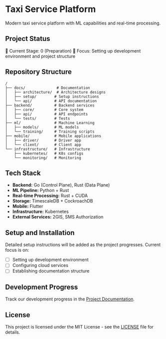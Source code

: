 # Taxi Service Platform

Modern taxi service platform with ML capabilities and real-time processing.

## Project Status
📅 Current Stage: 0 (Preparation)
🎯 Focus: Setting up development environment and project structure

## Repository Structure

```
/
├── docs/              # Documentation
│   ├── architecture/  # Architecture designs
│   ├── setup/        # Setup instructions
│   └── api/          # API documentation
├── backend/          # Backend services
│   ├── core/         # Core system
│   ├── api/          # API endpoints
│   └── tests/        # Tests
├── ml/               # Machine Learning
│   ├── models/       # ML models
│   └── training/     # Training scripts
├── mobile/           # Mobile applications
│   ├── driver/       # Driver app
│   └── client/       # Client app
└── infrastructure/   # Infrastructure
    ├── kubernetes/   # K8s configs
    └── monitoring/   # Monitoring
```

## Tech Stack

- **Backend:** Go (Control Plane), Rust (Data Plane)
- **ML Pipeline:** Python + Rust
- **Real-time Processing:** Rust + CUDA
- **Storage:** TimescaleDB + CockroachDB
- **Mobile:** Flutter
- **Infrastructure:** Kubernetes
- **External Services:** 2GIS, SMS Authorization

## Setup and Installation

Detailed setup instructions will be added as the project progresses. Current focus is on:
- [ ] Setting up development environment
- [ ] Configuring cloud services
- [ ] Establishing documentation structure

## Development Progress

Track our development progress in the [Project Documentation](docs/README.md).

## License

This project is licensed under the MIT License - see the [LICENSE](LICENSE) file for details.
